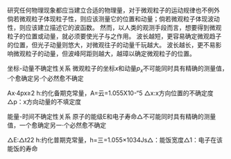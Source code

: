 研究任何物理现象都应当建立合适的物理量，对于微观粒子的运动规律也不例外
倘若微观粒子体现粒子性，则应该测量它的位置和动量；倘若微观粒子体现波动性，则应该建立描述它的波函数。
然而，以人类的观测手段而言，想要得到微观粒子的位置或动量，就必须要使光子与之作用。
波长越短，更容易确定微观趋子的位置，但光子动量则悠大，对微观往子的动量千玩越大。
波长越长，更不易影响微观粒子的动量，但波峰阿距则越大，越璋以确定微观粒子的位置。

坐标-动量不确定性关系
微观粒子的坐标$x$和动量$p_x$不可能同时具有精确的测量值，·个愈确定另·个必然愈不确定

Ax·4px≥2
h:约化备期克常量，A=云=1.055X10-“5
△x:x方向位置的不确定度
△p：x方向动量的不填定度

能量-时间不确定性关系
原子的能级E和电子寿命△不可能同时具有精确的测量值，一个愈确定另一·个必然愈不确定

△E:△t22
h:约化普期克常量，h=三=1.055×1034Js△：能饭宽度△1：电子在该能饭的寿命